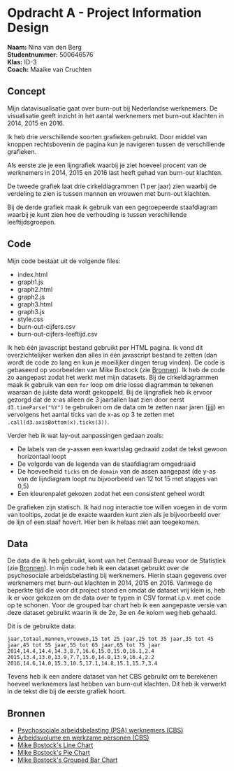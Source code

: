 # Opdracht A - Project Information Design
**Naam:** Nina van den Berg  
**Studentnummer:** 500646576  
**Klas:** ID-3  
**Coach:** Maaike van Cruchten

## Concept
Mijn datavisualisatie gaat over burn-out bij Nederlandse werknemers. De visualisatie geeft inzicht in het aantal werknemers met burn-out klachten in 2014, 2015 en 2016.

Ik heb drie verschillende soorten grafieken gebruikt. Door middel van knoppen rechtsbovenin de pagina kun je navigeren tussen de verschillende grafieken.

Als eerste zie je een lijngrafiek waarbij je ziet hoeveel procent van de werknemers in 2014, 2015 en 2016 last heeft gehad van burn-out klachten.

De tweede grafiek laat drie cirkeldiagrammen (1 per jaar) zien waarbij de verdeling te zien is tussen mannen en vrouwen met burn-out klachten.

Bij de derde grafiek maak ik gebruik van een gegroepeerde staafdiagram waarbij je kunt zien hoe de verhouding is tussen verschillende leeftijdsgroepen.

## Code
Mijn code bestaat uit de volgende files:

* index.html
* graph1.js
* graph2.html
* graph2.js
* graph3.html
* graph3.js
* style.css
* burn-out-cijfers.csv
* burn-out-cijfers-leeftijd.csv

Ik heb één javascript bestand gebruikt per HTML pagina. Ik vond dit overzichtelijker werken dan alles in één javascript bestand te zetten (dan wordt de code zo lang en kun je moeilijker dingen terug vinden). De code is gebaseerd op voorbeelden van Mike Bostock (zie [Bronnen](#bronnen)). Ik heb de code zo aangepast zodat het werkt met mijn datasets. Bij de cirkeldiagrammen maak ik gebruik van een `for` loop om drie losse diagrammen te tekenen waaraan de juiste data wordt gekoppeld. Bij de lijngrafiek heb ik ervoor gezorgd dat de x-as alleen de 3 jaartallen laat zien door eerst `d3.timeParse("%Y")` te gebruiken om de data om te zetten naar jaren (jjjj) en vervolgens het aantal ticks van de x-as op 3 te zetten met `.call(d3.axisBottom(x).ticks(3))`.

Verder heb ik wat lay-out aanpassingen gedaan zoals:

* De labels van de y-assen een kwartslag gedraaid zodat de tekst gewoon horizontaal loopt
* De volgorde van de legenda van de staafdiagram omgedraaid
* De hoeveelheid `ticks` en de `domain` van de assen aangepast (de y-as van de lijndiagram loopt nu bijvoorbeeld van 12 tot 15 met stapjes van 0,5)
* Een kleurenpalet gekozen zodat het een consistent geheel wordt

De grafieken zijn statisch. Ik had nog interactie toe willen voegen in de vorm van tooltips, zodat je de exacte waarden kunt zien als je bijvoorbeeld over de lijn of een staaf hovert. Hier ben ik helaas niet aan toegekomen.

## Data
De data die ik heb gebruikt, komt van het Centraal Bureau voor de Statistiek (zie [Bronnen](#bronnen)). In mijn code heb ik een dataset gebruikt over de psychosociale arbeidsbelasting bij werknemers. Hierin staan gegevens over werknemers met burn-out klachten in 2014, 2015 en 2016. Vanwege de beperkte tijd die voor dit project stond en omdat de dataset vrij klein is, heb ik er voor gekozen om de data over te typen in CSV format i.p.v. met code op te schonen. Voor de grouped bar chart heb ik een aangepaste versie van deze dataset gebruikt waarin ik de 2e, 3e en 4e kolom weg heb gehaald.

Dit is de gebruikte data:

```
jaar,totaal,mannen,vrouwen,15 tot 25 jaar,25 tot 35 jaar,35 tot 45 jaar,45 tot 55 jaar,55 tot 65 jaar,65 tot 75 jaar
2014,14.4,14.4,14.3,8.7,16.6,15.0,15.0,16.1,2.4
2015,13.4,13.0,13.9,7.7,15.0,14.0,13.9,16.4,2.2
2016,14.6,14.0,15.3,10.5,17.1,14.8,15.1,15.7,3.4
``` 

Tevens heb ik een andere dataset van het CBS gebruikt om te berekenen hoeveel werknemers last hebben van burn-out klachten. Dit heb ik verwerkt in de tekst die bij de eerste grafiek hoort.

## Bronnen
* [Psychosociale arbeidsbelasting (PSA) werknemers (CBS)](http://statline.cbs.nl/Statweb/publication/?DM=SLNL&PA=83049NED&D1=20&D2=a&D3=a&D4=a&HDR=G3,G1,G2&STB=T&VW=T)
* [Arbeidsvolume en werkzame personen (CBS)](http://statline.cbs.nl/Statweb/publication/?DM=SLNL&PA=82575ned&D1=0&D2=0&D3=0&D4=99,104,109&HDR=G2,T&STB=G1,G3&VW=T)
* [Mike Bostock's Line Chart](https://bl.ocks.org/mbostock/3883245)
* [Mike Bostock's Pie Chart](https://bl.ocks.org/mbostock/3887235)
* [Mike Bostock's Grouped Bar Chart](https://bl.ocks.org/mbostock/3887051)
